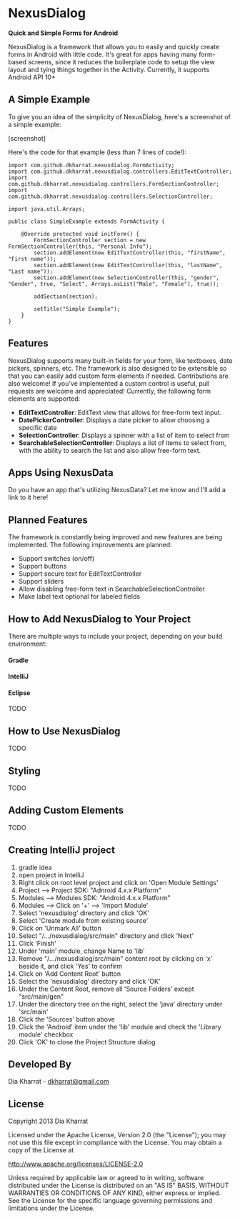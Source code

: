NexusDialog
===========
**Quick and Simple Forms for Android**

NexusDialog is a framework that allows you to easily and quickly create forms in Android with little code. It's great
for apps having many form-based screens, since it reduces the boilerplate code to setup the view layout and tying things
together in the Activity. Currently, it supports Android API 10+

A Simple Example
----------------
To give you an idea of the simplicity of NexusDialog, here's a screenshot of a simple example:

[screenshot]

Here's the code for that example (less than 7 lines of code!):

    import com.github.dkharrat.nexusdialog.FormActivity;
    import com.github.dkharrat.nexusdialog.controllers.EditTextController;
    import com.github.dkharrat.nexusdialog.controllers.FormSectionController;
    import com.github.dkharrat.nexusdialog.controllers.SelectionController;

    import java.util.Arrays;

    public class SimpleExample extends FormActivity {

        @Override protected void initForm() {
            FormSectionController section = new FormSectionController(this, "Personal Info");
            section.addElement(new EditTextController(this, "firstName", "First name"));
            section.addElement(new EditTextController(this, "lastName", "Last name"));
            section.addElement(new SelectionController(this, "gender", "Gender", true, "Select", Arrays.asList("Male", "Female"), true));

            addSection(section);

            setTitle("Simple Example");
        }
    }

Features
--------
NexusDialog supports many built-in fields for your form, like textboxes, date pickers, spinners, etc. The framework is
also designed to be extensible so that you can easily add custom form elements if needed. Contributions are also
welcome! If you've implemented a custom control is useful, pull requests are welcome and appreciated! Currently, the
following form elements are supported:

* **EditTextController**: EditText view that allows for free-form text input.
* **DatePickerController**: Displays a date picker to allow choosing a specific date
* **SelectionController**: Displays a spinner with a list of item to select from
* **SearchableSelectionController**: Displays a list of items to select from, with the ability to search the list and
    also allow free-form text.

Apps Using NexusData
--------------------
Do you have an app that's utilizing NexusData? Let me know and I'll add a link to it here!

Planned Features
----------------
The framework is constantly being improved and new features are being implemented. The following improvements are
planned:

* Support switches (on/off)
* Support buttons
* Support secure text for EditTextController
* Support sliders
* Allow disabling free-form text in SearchableSelectionController
* Make label text optional for labeled fields

How to Add NexusDialog to Your Project
--------------------------------------
There are multiple ways to include your project, depending on your build environment:

#### Gradle

#### IntelliJ

#### Eclipse
TODO

How to Use NexusDialog
----------------------
TODO

Styling
-------
TODO

Adding Custom Elements
----------------------
TODO

Creating IntelliJ project
-------------------------

1. gradle idea
2. open project in IntelliJ
3. Right click on root level project and click on 'Open Module Settings'
4. Project --> Project SDK: "Adnroid 4.x.x Platform"
5. Modules --> Modules SDK: "Android 4.x.x Platform"
6. Modules --> Click on '+' --> 'Import Module'
7. Select 'nexusdialog' directory and click 'OK'
8. Select 'Create module from existing source'
9. Click on 'Unmark All' button
10. Select "/.../nexusdialog/src/main" directory and click 'Next'
11. Click 'Finish'
12. Under 'main' module, change Name to 'lib'
13. Remove "/.../nexusdialog/src/main" content root by clicking on 'x' beside it, and click 'Yes' to confirm
14. Click on 'Add Content Root' button
15. Select the 'nexusdialog' directory and click 'OK'
16. Under the Content Root, remove all 'Source Folders' except "src/main/gen"
17. Under the directory tree on the right, select the 'java' directory under 'src/main'
18. Click the 'Sources' button above
19. Click the 'Android' item under the 'lib' module and check the 'Library module' checkbox
20. Click 'OK' to close the Project Structure dialog

Developed By
------------
Dia Kharrat - dkharrat@gmail.com

License
-------
Copyright 2013 Dia Kharrat

Licensed under the Apache License, Version 2.0 (the "License");
you may not use this file except in compliance with the License.
You may obtain a copy of the License at

   http://www.apache.org/licenses/LICENSE-2.0

Unless required by applicable law or agreed to in writing, software
distributed under the License is distributed on an "AS IS" BASIS,
WITHOUT WARRANTIES OR CONDITIONS OF ANY KIND, either express or implied.
See the License for the specific language governing permissions and
limitations under the License.